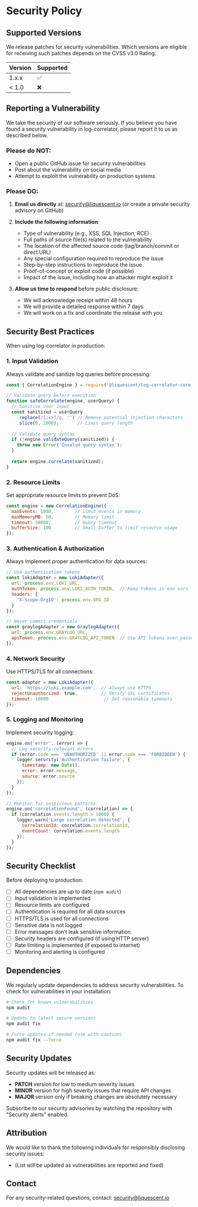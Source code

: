 # Security Policy

## Supported Versions

We release patches for security vulnerabilities. Which versions are eligible for receiving such patches depends on the CVSS v3.0 Rating:

| Version | Supported          |
| ------- | ------------------ |
| 1.x.x   | :white_check_mark: |
| < 1.0   | :x:                |

## Reporting a Vulnerability

We take the security of our software seriously. If you believe you have found a security vulnerability in log-correlator, please report it to us as described below.

### Please do NOT:

- Open a public GitHub issue for security vulnerabilities
- Post about the vulnerability on social media
- Attempt to exploit the vulnerability on production systems

### Please DO:

1. **Email us directly** at: security@liquescent.io (or create a private security advisory on GitHub)

2. **Include the following information**:
   - Type of vulnerability (e.g., XSS, SQL Injection, RCE)
   - Full paths of source file(s) related to the vulnerability
   - The location of the affected source code (tag/branch/commit or direct URL)
   - Any special configuration required to reproduce the issue
   - Step-by-step instructions to reproduce the issue
   - Proof-of-concept or exploit code (if possible)
   - Impact of the issue, including how an attacker might exploit it

3. **Allow us time to respond** before public disclosure:
   - We will acknowledge receipt within 48 hours
   - We will provide a detailed response within 7 days
   - We will work on a fix and coordinate the release with you

## Security Best Practices

When using log-correlator in production:

### 1. Input Validation

Always validate and sanitize log queries before processing:

```javascript
const { CorrelationEngine } = require('@liquescent/log-correlator-core');

// Validate query before execution
function safeCorrelate(engine, userQuery) {
  // Sanitize user input
  const sanitized = userQuery
    .replace(/[;<>]/g, '') // Remove potential injection characters
    .slice(0, 1000);       // Limit query length
  
  // Validate query syntax
  if (!engine.validateQuery(sanitized)) {
    throw new Error('Invalid query syntax');
  }
  
  return engine.correlate(sanitized);
}
```

### 2. Resource Limits

Set appropriate resource limits to prevent DoS:

```javascript
const engine = new CorrelationEngine({
  maxEvents: 1000,        // Limit events in memory
  maxMemoryMB: 50,        // Memory limit
  timeout: 30000,         // Query timeout
  bufferSize: 100         // Small buffer to limit resource usage
});
```

### 3. Authentication & Authorization

Always implement proper authentication for data sources:

```javascript
// Use authentication tokens
const lokiAdapter = new LokiAdapter({
  url: process.env.LOKI_URL,
  authToken: process.env.LOKI_AUTH_TOKEN,  // Keep tokens in env vars
  headers: {
    'X-Scope-OrgID': process.env.ORG_ID
  }
});

// Never commit credentials
const graylogAdapter = new GraylogAdapter({
  url: process.env.GRAYLOG_URL,
  apiToken: process.env.GRAYLOG_API_TOKEN  // Use API tokens over passwords
});
```

### 4. Network Security

Use HTTPS/TLS for all connections:

```javascript
const adapter = new LokiAdapter({
  url: 'https://loki.example.com',  // Always use HTTPS
  rejectUnauthorized: true,         // Verify SSL certificates
  timeout: 10000                     // Set reasonable timeouts
});
```

### 5. Logging and Monitoring

Implement security logging:

```javascript
engine.on('error', (error) => {
  // Log security-relevant errors
  if (error.code === 'UNAUTHORIZED' || error.code === 'FORBIDDEN') {
    logger.security('Authentication failure', {
      timestamp: new Date(),
      error: error.message,
      source: error.source
    });
  }
});

// Monitor for suspicious patterns
engine.on('correlationFound', (correlation) => {
  if (correlation.events.length > 1000) {
    logger.warn('Large correlation detected', {
      correlationId: correlation.correlationId,
      eventCount: correlation.events.length
    });
  }
});
```

## Security Checklist

Before deploying to production:

- [ ] All dependencies are up to date (`npm audit`)
- [ ] Input validation is implemented
- [ ] Resource limits are configured
- [ ] Authentication is required for all data sources
- [ ] HTTPS/TLS is used for all connections
- [ ] Sensitive data is not logged
- [ ] Error messages don't leak sensitive information
- [ ] Security headers are configured (if using HTTP server)
- [ ] Rate limiting is implemented (if exposed to internet)
- [ ] Monitoring and alerting is configured

## Dependencies

We regularly update dependencies to address security vulnerabilities. To check for vulnerabilities in your installation:

```bash
# Check for known vulnerabilities
npm audit

# Update to latest secure versions
npm audit fix

# Force updates if needed (use with caution)
npm audit fix --force
```

## Security Updates

Security updates will be released as:
- **PATCH** version for low to medium severity issues
- **MINOR** version for high severity issues that require API changes
- **MAJOR** version only if breaking changes are absolutely necessary

Subscribe to our security advisories by watching the repository with "Security alerts" enabled.

## Attribution

We would like to thank the following individuals for responsibly disclosing security issues:

- (List will be updated as vulnerabilities are reported and fixed)

## Contact

For any security-related questions, contact: security@liquescent.io